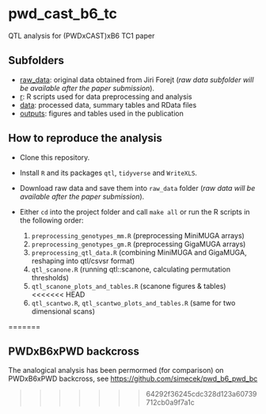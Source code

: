 # pwd_cast_b6_tc
QTL analysis for (PWDxCAST)xB6 TC1 paper

## Subfolders

  * [raw_data](raw_data/): original data obtained from Jiri Forejt (*raw data subfolder will be available after the paper submission*).
  * [r](r/): R scripts used for data preprocessing and analysis
  * [data](data/): processed data, summary tables and RData files
  * [outputs](outputs/): figures and tables used in the publication

## How to reproduce the analysis

 * Clone this repository. 
 * Install `R` and its packages `qtl`, `tidyverse` and `WriteXLS`.
 * Download raw data and save them into `raw_data` folder (*raw data will be available after the paper submission*).
 * Either `cd` into the project folder and call `make all` or run the R scripts in the following order:
 
    1. `preprocessing_genotypes_mm.R` (preprocessing MiniMUGA arrays)
    1. `preprocessing_genotypes_gm.R` (preprocessing GigaMUGA arrays)
    1. `preprocessing_qtl_data.R` (combining MiniMUGA and GigaMUGA, reshaping into qtl/csvsr format)
    1. `qtl_scanone.R` (running qtl::scanone, calculating permutation thresholds)
    1. `qtl_scanone_plots_and_tables.R`  (scanone figures & tables)
<<<<<<< HEAD
    1. `qtl_scantwo.R`, `qtl_scantwo_plots_and_tables.R` (same for two dimensional scans)
    
=======
    
## PWDxB6xPWD backcross 

The analogical analysis has been permormed (for comparison) on PWDxB6xPWD backcross, see
https://github.com/simecek/pwd_b6_pwd_bc
>>>>>>> 64292f36245cdc328d123a60739712cb0a9f7a1c
